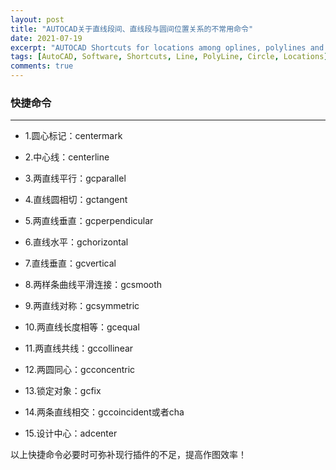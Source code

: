 ```yaml
---
layout: post
title: "AUTOCAD关于直线段间、直线段与圆间位置关系的不常用命令"
date: 2021-07-19
excerpt: "AUTOCAD Shortcuts for locations among oplines, polylines and circles"
tags: [AutoCAD, Software, Shortcuts, Line, PolyLine, Circle, Locations]
comments: true
---
```


### 快捷命令

---

- 1.圆心标记：centermark

- 2.中心线：centerline

- 3.两直线平行：gcparallel

- 4.直线圆相切：gctangent

- 5.两直线垂直：gcperpendicular

- 6.直线水平：gchorizontal

- 7.直线垂直：gcvertical

- 8.两样条曲线平滑连接：gcsmooth

- 9.两直线对称：gcsymmetric

- 10.两直线长度相等：gcequal

- 11.两直线共线：gccollinear

- 12.两圆同心：gcconcentric

- 13.锁定对象：gcfix

- 14.两条直线相交：gccoincident或者cha

- 15.设计中心：adcenter

以上快捷命令必要时可弥补现行插件的不足，提高作图效率！


